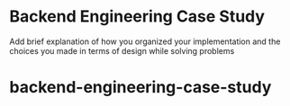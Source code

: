 # Backend Engineering Case Study

Add brief explanation of how you organized your implementation and the choices you made in terms of design while solving problems
# backend-engineering-case-study

